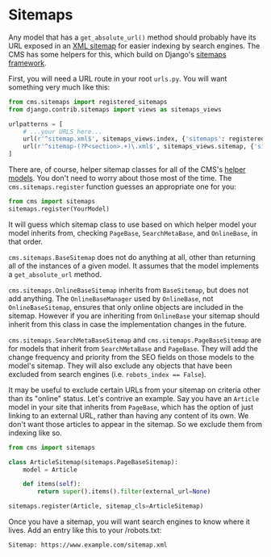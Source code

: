 # Sitemaps

Any model that has a `get_absolute_url()` method should probably have its URL exposed in an [XML sitemap](https://en.wikipedia.org/wiki/Sitemaps) for easier indexing by search engines.
The CMS has some helpers for this, which build on Django's [sitemaps framework](https://docs.djangoproject.com/en/dev/ref/contrib/sitemaps/).

First, you will need a URL route in your root `urls.py`. You will want something very much like this:

```python
from cms.sitemaps import registered_sitemaps
from django.contrib.sitemaps import views as sitemaps_views

urlpatterns = [
    # ...your URLS here...
    url(r'^sitemap.xml$', sitemaps_views.index, {'sitemaps': registered_sitemaps}, name='django.contrib.sitemaps.views.sitemap'),
    url(r'^sitemap-(?P<section>.+)\.xml$', sitemaps_views.sitemap, {'sitemaps': registered_sitemaps}, name='django.contrib.sitemaps.views.sitemap'),
]
```

There are, of course, helper sitemap classes for all of the CMS's [helper models](helpers.md).
You don't need to worry about those most of the time.
The `cms.sitemaps.register` function guesses an appropriate one for you:

```python
from cms import sitemaps
sitemaps.register(YourModel)
```

It will guess which sitemap class to use based on which helper model your model inherits from,
checking `PageBase`, `SearchMetaBase`, and `OnlineBase`, in that order.

`cms.sitemaps.BaseSitemap` does not do anything at all, other than returning all of the instances of a given model.
It assumes that the model implements a `get_absolute_url` method.

`cms.sitemaps.OnlineBaseSitemap` inherits from `BaseSitemap`, but does not add anything.
The `OnlineBaseManager` used by `OnlineBase`, not `OnlineBaseSitemap`, ensures that only online objects are included in the sitemap.
However if you are inheriting from `OnlineBase` your sitemap should inherit from this class in case the implementation changes in the future.

`cms.sitemaps.SearchMetaBaseSitemap` and `cms.sitemaps.PageBaseSitemap` are for models that inherit from `SearchMetaBase` and `PageBase`.
They will add the change frequency and priority from the SEO fields on those models to the model's sitemap.
They will also exclude any objects that have been excluded from search engines (i.e. `robots_index == False`).

It may be useful to exclude certain URLs from your sitemap on criteria other than its "online" status.
Let's contrive an example.
Say you have an `Article` model in your site that inherits from `PageBase`, which has the option of just linking to an external URL, rather than having any content of its own.
We don't want those articles to appear in the sitemap. So we exclude them from indexing like so.

```python
from cms import sitemaps

class ArticleSitemap(sitemaps.PageBaseSitemap):
    model = Article

    def items(self):
        return super().items().filter(external_url=None)

sitemaps.register(Article, sitemap_cls=ArticleSitemap)
```

Once you have a sitemap, you will want search engines to know where it lives.
Add an entry like this to your /robots.txt:

```
Sitemap: https://www.example.com/sitemap.xml
```

